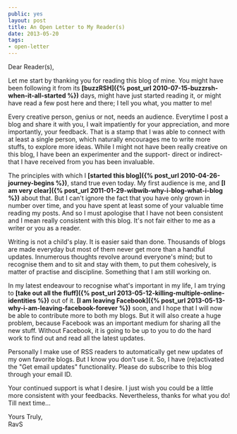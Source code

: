 ```yaml
---
public: yes
layout: post
title: An Open Letter to My Reader(s)
date: 2013-05-20
tags:
- open-letter
---
```



Dear Reader(s),

Let me start by thanking you for reading this blog of mine. You might have been following it from its **[buzzRSH]({% post_url 2010-07-15-buzzrsh-when-it-all-started %})** days, might have just started reading it, or might have read a few post here and there; I tell you what, you matter to me!

Every creative person, genius or not, needs an audience. Everytime I post a blog and share it with you, I wait impatiently for your appreciation, and more importantly, your feedback. That is a stamp that I was able to connect with at least a single person, which naturally encourages me to write more stuffs, to explore more ideas. While I might not have been really creative on this blog, I have been an experimenter and the support- direct or indirect- that I have received from you has been invaluable.

The principles with which I **[started this blog]({% post_url 2010-04-26-journey-begins %})**, stand true even today. My first audience is me, and **[I am very clear]({% post_url 2011-01-29-wibwib-why-i-blog-what-i-blog %})** about that. But I can't ignore the fact that you have only grown in number over time, and you have spent at least some of your valuable time reading my posts. And so I must apologise that I have not been consistent and I mean really consistent with this blog. It's not fair either to me as a writer or you as a reader.

Writing is not a child's play. It is easier said than done. Thousands of blogs are made everyday but most of them never get more than a handful updates. Innumerous thoughts revolve around everyone's mind; but to recognise them and to sit and stay with them, to put them cohesively, is matter of practise and discipline. Something that I am still working on.

In my latest endeavour to recognise what's important in my life, I am trying to **[take out all the fluff]({% post_url 2013-05-12-killing-multiple-online-identities %})** out of it. **[I am leaving Facebook]({% post_url 2013-05-13-why-i-am-leaving-facebook-forever %})** soon, and I hope that I will now be able to contribute more to both my blogs. But it will also create a huge problem, because Facebook was an important medium for sharing all the new stuff. Without Facebook, it is going to be up to you to do the hard work to find out and read all the latest updates.

Personally I make use of RSS readers to automatically get new updates of my own favorite blogs. But I know you don't use it. So, I have (re)activated the "Get email updates" functionality. Please do subscribe to this blog through your email ID.

Your continued support is what I desire. I just wish you could be a little more consistent with your feedbacks. Nevertheless, thanks for what you do! Till next time...

Yours Truly,  
RavS
